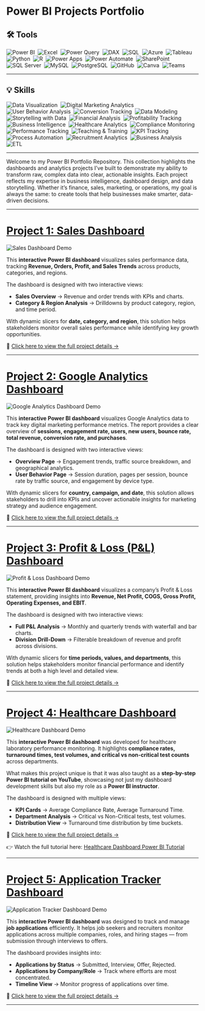 # Power BI Projects Portfolio  

## 🛠 Tools  
![Power BI](https://img.shields.io/badge/Power%20BI-F2C811?style=for-the-badge&logo=powerbi&logoColor=black)  ![Excel](https://img.shields.io/badge/Excel-217346?style=for-the-badge&logo=microsoftexcel&logoColor=white)  ![Power Query](https://img.shields.io/badge/Power%20Query-0E76A8?style=for-the-badge&logo=microsoft&logoColor=white)  ![DAX](https://img.shields.io/badge/DAX-0078D4?style=for-the-badge&logo=microsoft&logoColor=white)  ![SQL](https://img.shields.io/badge/SQL-336791?style=for-the-badge&logo=postgresql&logoColor=white)  ![Azure](https://img.shields.io/badge/Azure-0078D4?style=for-the-badge&logo=microsoftazure&logoColor=white)  ![Tableau](https://img.shields.io/badge/Tableau-E97627?style=for-the-badge&logo=tableau&logoColor=white)  ![Python](https://img.shields.io/badge/Python-3776AB?style=for-the-badge&logo=python&logoColor=white)  ![R](https://img.shields.io/badge/R-276DC3?style=for-the-badge&logo=r&logoColor=white)  ![Power Apps](https://img.shields.io/badge/Power%20Apps-742774?style=for-the-badge&logo=powerapps&logoColor=white)  ![Power Automate](https://img.shields.io/badge/Power%20Automate-0066FF?style=for-the-badge&logo=powerautomate&logoColor=white)  ![SharePoint](https://img.shields.io/badge/SharePoint-0078D4?style=for-the-badge&logo=microsoftsharepoint&logoColor=white)  ![SQL Server](https://img.shields.io/badge/SQL%20Server-CC2927?style=for-the-badge&logo=microsoftsqlserver&logoColor=white)  ![MySQL](https://img.shields.io/badge/MySQL-4479A1?style=for-the-badge&logo=mysql&logoColor=white)  ![PostgreSQL](https://img.shields.io/badge/PostgreSQL-336791?style=for-the-badge&logo=postgresql&logoColor=white)  ![GitHub](https://img.shields.io/badge/GitHub-181717?style=for-the-badge&logo=github&logoColor=white)  ![Canva](https://img.shields.io/badge/Canva-00C4CC?style=for-the-badge&logo=canva&logoColor=white)  ![Teams](https://img.shields.io/badge/Teams-6264A7?style=for-the-badge&logo=microsoftteams&logoColor=white)  

---

## 💡 Skills  
![Data Visualization](https://img.shields.io/badge/Data%20Visualization-8A2BE2?style=for-the-badge&logo=tableau&logoColor=white)  ![Digital Marketing Analytics](https://img.shields.io/badge/Digital%20Marketing%20Analytics-FF7F50?style=for-the-badge&logo=googleanalytics&logoColor=white)  ![User Behavior Analysis](https://img.shields.io/badge/User%20Behavior%20Analysis-228B22?style=for-the-badge&logo=hotjar&logoColor=white)  ![Conversion Tracking](https://img.shields.io/badge/Conversion%20Tracking-1E90FF?style=for-the-badge&logo=googleads&logoColor=white)  ![Data Modeling](https://img.shields.io/badge/Data%20Modeling-FF6347?style=for-the-badge&logo=databricks&logoColor=white)  ![Storytelling with Data](https://img.shields.io/badge/Storytelling%20with%20Data-FFD700?style=for-the-badge&logo=slides&logoColor=black)  ![Financial Analysis](https://img.shields.io/badge/Financial%20Analysis-228B22?style=for-the-badge&logo=chartbar&logoColor=white)  ![Profitability Tracking](https://img.shields.io/badge/Profitability%20Tracking-1E90FF?style=for-the-badge&logo=googleanalytics&logoColor=white) ![Business Intelligence](https://img.shields.io/badge/Business%20Intelligence-FFD700?style=for-the-badge&logo=microsoftpowerbi&logoColor=black)  ![Healthcare Analytics](https://img.shields.io/badge/Healthcare%20Analytics-228B22?style=for-the-badge&logo=heartbeat&logoColor=white)  ![Compliance Monitoring](https://img.shields.io/badge/Compliance%20Monitoring-FF4500?style=for-the-badge&logo=datadog&logoColor=white)  ![Performance Tracking](https://img.shields.io/badge/Performance%20Tracking-1E90FF?style=for-the-badge&logo=googleanalytics&logoColor=white)  ![Teaching & Training](https://img.shields.io/badge/Teaching%20%26%20Training-FFD700?style=for-the-badge&logo=youtube&logoColor=black)  ![KPI Tracking](https://img.shields.io/badge/KPI%20Tracking-2E8B57?style=for-the-badge&logo=googleanalytics&logoColor=white)  ![Process Automation](https://img.shields.io/badge/Process%20Automation-FF6347?style=for-the-badge&logo=microsoftpowerautomate&logoColor=white)  ![Recruitment Analytics](https://img.shields.io/badge/Recruitment%20Analytics-1E90FF?style=for-the-badge&logo=workplace&logoColor=white)  ![Business Analysis](https://img.shields.io/badge/Business%20Analysis-228B22?style=for-the-badge&logo=googleanalytics&logoColor=white)  ![ETL](https://img.shields.io/badge/ETL-FF4500?style=for-the-badge&logo=apache-spark&logoColor=white)  

---

Welcome to my Power BI Portfolio Repository. This collection highlights the dashboards and analytics projects I’ve built to demonstrate my ability to transform raw, complex data into clear, actionable insights. Each project reflects my expertise in business intelligence, dashboard design, and data storytelling. Whether it’s finance, sales, marketing, or operations, my goal is always the same: to create tools that help businesses make smarter, data-driven decisions.  

---

# [Project 1: Sales Dashboard](Sales_Dashboard)  

![Sales Dashboard Demo](Sales_Dashboard/images/SalesGif.gif)  

This **interactive Power BI dashboard** visualizes sales performance data, tracking **Revenue, Orders, Profit, and Sales Trends** across products, categories, and regions.  

The dashboard is designed with two interactive views:  
- **Sales Overview** → Revenue and order trends with KPIs and charts.  
- **Category & Region Analysis** → Drilldowns by product category, region, and time period.  

With dynamic slicers for **date, category, and region**, this solution helps stakeholders monitor overall sales performance while identifying key growth opportunities.  

🔗 [Click here to view the full project details →](Sales_Dashboard)  

---

# [Project 2: Google Analytics Dashboard](Google_Analytics_Dashboard)  

![Google Analytics Dashboard Demo](Google_Analytics_Dashboard/images/Untitled%20design%20%281%29.gif)  

This **interactive Power BI dashboard** visualizes Google Analytics data to track key digital marketing performance metrics. The report provides a clear overview of **sessions, engagement rate, users, new users, bounce rate, total revenue, conversion rate, and purchases**.  

The dashboard is designed with two interactive views:  
- **Overview Page** → Engagement trends, traffic source breakdown, and geographical analytics.  
- **User Behavior Page** → Session duration, pages per session, bounce rate by traffic source, and engagement by device type.  

With dynamic slicers for **country, campaign, and date**, this solution allows stakeholders to drill into KPIs and uncover actionable insights for marketing strategy and audience engagement.  

🔗 [Click here to view the full project details →](Google_Analytics_Dashboard)  

---

# [Project 3: Profit & Loss (P&L) Dashboard](Profit_Loss_Dashboard)  

![Profit & Loss Dashboard Demo](Profit_Loss_Dashboard/Profit_Loss_Dashboard/images/PNL%20gif.gif)  

This **interactive Power BI dashboard** visualizes a company’s Profit & Loss statement, providing insights into **Revenue, Net Profit, COGS, Gross Profit, Operating Expenses, and EBIT**.  

The dashboard is designed with two interactive views:  
- **Full P&L Analysis** → Monthly and quarterly trends with waterfall and bar charts.  
- **Division Drill-Down** → Filterable breakdown of revenue and profit across divisions.  

With dynamic slicers for **time periods, values, and departments**, this solution helps stakeholders monitor financial performance and identify trends at both a high level and detailed view.  

🔗 [Click here to view the full project details →](Profit_Loss_Dashboard)  

---

# [Project 4: Healthcare Dashboard](Healthcare_Dashboard)  

![Healthcare Dashboard Demo](Healthcare_Dashboard/images/Healthcare%20gif.gif)  

This **interactive Power BI dashboard** was developed for healthcare laboratory performance monitoring. It highlights **compliance rates, turnaround times, test volumes, and critical vs non-critical test counts** across departments.  

What makes this project unique is that it was also taught as a **step-by-step Power BI tutorial on YouTube**, showcasing not just my dashboard development skills but also my role as a **Power BI instructor**.  

The dashboard is designed with multiple views:  
- **KPI Cards** → Average Compliance Rate, Average Turnaround Time.  
- **Department Analysis** → Critical vs Non-Critical tests, test volumes.  
- **Distribution View** → Turnaround time distribution by time buckets.  

🔗 [Click here to view the full project details →](Healthcare_Dashboard)  

👉 Watch the full tutorial here: [Healthcare Dashboard Power BI Tutorial](https://www.youtube.com/watch?v=o4mUfLXUQ5A&t=424s)  

---

# [Project 5: Application Tracker Dashboard](Application_Tracker_Dashboard)  

![Application Tracker Dashboard Demo](Application_Tracker_Dashboard/images/JobTracker.gif)  

This **interactive Power BI dashboard** was designed to track and manage **job applications** efficiently. It helps job seekers and recruiters monitor applications across multiple companies, roles, and hiring stages — from submission through interviews to offers.  

The dashboard provides insights into:  
- **Applications by Status** → Submitted, Interview, Offer, Rejected.  
- **Applications by Company/Role** → Track where efforts are most concentrated.  
- **Timeline View** → Monitor progress of applications over time.  

🔗 [Click here to view the full project details →](Application_Tracker_Dashboard)  

---
